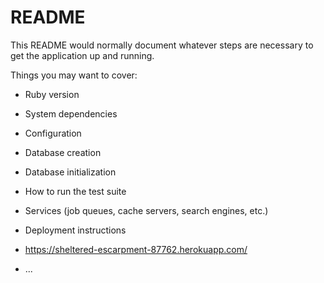 # README

This README would normally document whatever steps are necessary to get the
application up and running.

Things you may want to cover:

* Ruby version 

* System dependencies

* Configuration

* Database creation

* Database initialization

* How to run the test suite

* Services (job queues, cache servers, search engines, etc.)

* Deployment instructions
* https://sheltered-escarpment-87762.herokuapp.com/

* ...
